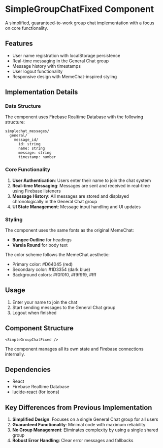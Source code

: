 # SimpleGroupChatFixed Component

A simplified, guaranteed-to-work group chat implementation with a focus on core functionality.

## Features

- User name registration with localStorage persistence
- Real-time messaging in the General Chat group
- Message history with timestamps
- User logout functionality
- Responsive design with MemeChat-inspired styling

## Implementation Details

### Data Structure

The component uses Firebase Realtime Database with the following structure:

```
simplechat_messages/
  general/
    message_id/
      id: string
      name: string
      message: string
      timestamp: number
```

### Core Functionality

1. **User Authentication**: Users enter their name to join the chat system
2. **Real-time Messaging**: Messages are sent and received in real-time using Firebase listeners
3. **Message History**: All messages are stored and displayed chronologically in the General Chat group
4. **UI State Management**: Message input handling and UI updates

### Styling

The component uses the same fonts as the original MemeChat:
- **Bungee Outline** for headings
- **Varela Round** for body text

The color scheme follows the MemeChat aesthetic:
- Primary color: #D64045 (red)
- Secondary color: #1D3354 (dark blue)
- Background colors: #f0f0f0, #f9f9f9, #fff

## Usage

1. Enter your name to join the chat
2. Start sending messages to the General Chat group
3. Logout when finished

## Component Structure

```tsx
<SimpleGroupChatFixed />
```

The component manages all its own state and Firebase connections internally.

## Dependencies

- React
- Firebase Realtime Database
- lucide-react (for icons)

## Key Differences from Previous Implementation

1. **Simplified Design**: Focuses on a single General Chat group for all users
2. **Guaranteed Functionality**: Minimal code with maximum reliability
3. **No Group Management**: Eliminates complexity by using a single shared group
4. **Robust Error Handling**: Clear error messages and fallbacks